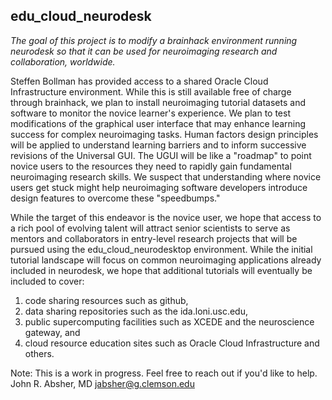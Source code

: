 ## edu_cloud_neurodesk ##
_The goal of this project is to modify a brainhack environment running neurodesk so that it can be used for neuroimaging research and collaboration, worldwide._

Steffen Bollman has provided access to a shared Oracle Cloud Infrastructure environment. While this is still available free of charge through brainhack, we plan to install neuroimaging tutorial datasets and software to monitor the novice learner's experience. We plan to test modifications of the graphical user interface that may enhance learning success for complex neuroimaging tasks. Human factors design principles will be applied to understand learning barriers and to inform successive revisions of the Universal GUI. The UGUI will be like a "roadmap" to point novice users to the resources they need to rapidly gain fundamental neuroimaging research skills. We suspect that understanding where novice users get stuck might help neuroimaging software developers introduce design features to overcome these "speedbumps."

While the target of this endeavor is the novice user, we hope that access to a rich pool of evolving talent will attract senior scientists to serve as mentors and collaborators in entry-level research projects that will be pursued using the edu_cloud_neurodesktop environment. While the initial tutorial landscape will focus on common neuroimaging applications already included in neurodesk, we hope that additional tutorials will eventually be included to cover:

1) code sharing resources such as github, 
2) data sharing repositories such as the ida.loni.usc.edu, 
3) public supercomputing facilities such as XCEDE and the neuroscience gateway, and 
4) cloud resource education sites such as Oracle Cloud Infrastructure and others.

Note: This is a work in progress. Feel free to reach out if you'd like to help.
John R. Absher, MD
jabsher@g.clemson.edu
